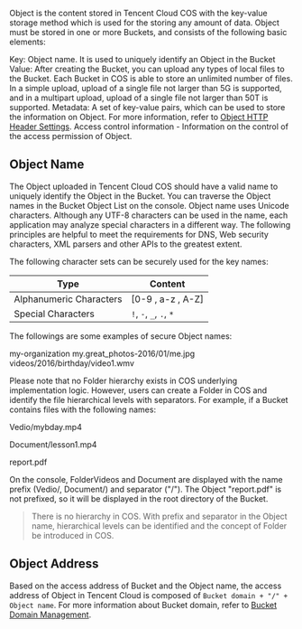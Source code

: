 Object is the content stored in Tencent Cloud COS with the key-value storage method which is used for the storing any amount of data. Object must be stored in one or more Buckets, and consists of the following basic elements:

Key: Object name. It is used to uniquely identify an Object in the Bucket
Value: After creating the Bucket, you can upload any types of local files to the Bucket. Each Bucket in COS is able to store an unlimited number of files. In a simple upload, upload of a single file not larger than 5G is supported, and in a multipart upload, upload of a single file not larger than 50T is supported.
Metadata: A set of key-value pairs, which can be used to store the information on Object. For more information, refer to [Object HTTP Header Settings](/doc/product/436/6258).
Access control information - Information on the control of the access permission of Object.

## Object Name
The Object uploaded in Tencent Cloud COS should have a valid name to uniquely identify the Object in the Bucket. You can traverse the Object names in the Bucket Object List on the console. Object name uses Unicode characters. Although any UTF-8 characters can be used in the name, each application may analyze special characters in a different way. The following principles are helpful to meet the requirements for DNS, Web security characters, XML parsers and other APIs to the greatest extent.

The following character sets can be securely used for the key names:

| Type     | Content                 |
| ------ | -------------------- |
| Alphanumeric Characters | [0-9 , a-z , A-Z]    |
| Special Characters   | `!`, `-`, `_`, `.`, `* ` |

The followings are some examples of secure Object names:

my-organization
my.great_photos-2016/01/me.jpg
videos/2016/birthday/video1.wmv

Please note that no Folder hierarchy exists in COS underlying implementation logic. However, users can create a Folder in COS and identify the file hierarchical levels with separators. For example, if a Bucket contains files with the following names:

Vedio/mybday.mp4

Document/lesson1.mp4

report.pdf

On the console, FolderVideos and Document are displayed with the name prefix (Vedio/, Document/) and separator ("/"). The Object "report.pdf" is not prefixed, so it will be displayed in the root directory of the Bucket.

> There is no hierarchy in COS. With prefix and separator in the Object name, hierarchical levels can be identified and the concept of Folder be introduced in COS.

## Object Address
Based on the access address of Bucket and the Object name, the access address of Object in Tencent Cloud is composed of `Bucket domain + "/" + Object name`. For more information about Bucket domain, refer to [Bucket Domain Management](/doc/product/436/6252).

